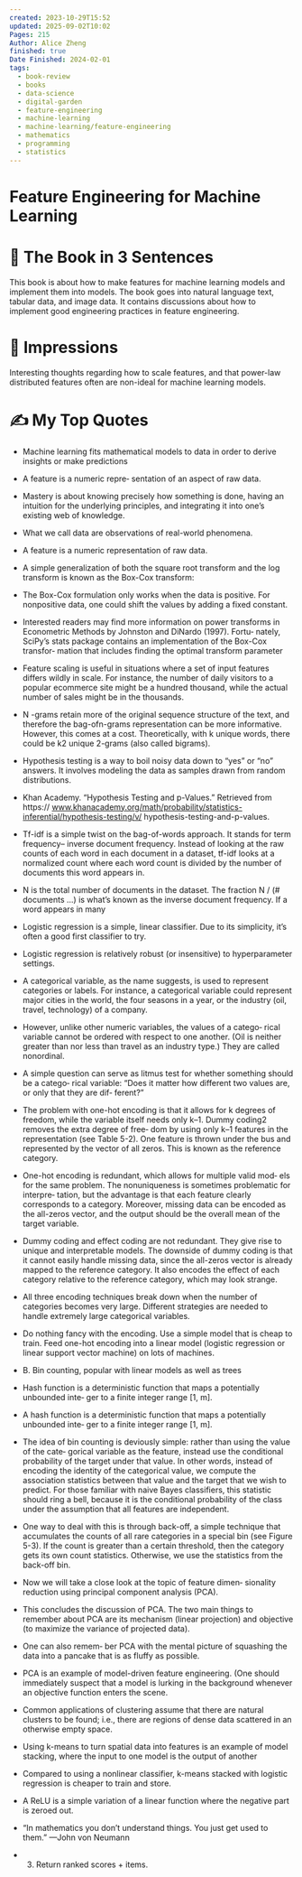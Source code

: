 ```yaml
---
created: 2023-10-29T15:52
updated: 2025-09-02T10:02
Pages: 215
Author: Alice Zheng
finished: true
Date Finished: 2024-02-01
tags:
  - book-review
  - books
  - data-science
  - digital-garden
  - feature-engineering
  - machine-learning
  - machine-learning/feature-engineering
  - mathematics
  - programming
  - statistics
---
```

# Feature Engineering for Machine Learning
# 🚀 The Book in 3 Sentences
This book is about how to make features for machine learning models and implement them into models. The book goes into natural language text, tabular data, and image data. It contains discussions about how to implement good engineering practices in feature engineering.

# 🎨 Impressions
Interesting thoughts regarding how to scale features, and that power-law distributed features often are non-ideal for machine learning models. 


# ✍️ My Top  Quotes

- Machine learning fits mathematical models to data in order to derive insights or make predictions
 
- A feature is a numeric repre‐ sentation of an aspect of raw data.
 
- Mastery is about knowing precisely how something is done, having an intuition for the underlying principles, and integrating it into one’s existing web of knowledge.
 
- What we call data are observations of real-world phenomena.
 
- A feature is a numeric representation of raw data.
 
- A simple generalization of both the square root transform and the log transform is known as the Box-Cox transform:
 
- The Box-Cox formulation only works when the data is positive. For nonpositive data, one could shift the values by adding a fixed constant.
 
- Interested readers may find more information on power transforms in Econometric Methods by Johnston and DiNardo (1997). Fortu‐ nately, SciPy’s stats package contains an implementation of the Box-Cox transfor‐ mation that includes finding the optimal transform parameter
 
- Feature scaling is useful in situations where a set of input features differs wildly in scale. For instance, the number of daily visitors to a popular ecommerce site might be a hundred thousand, while the actual number of sales might be in the thousands.
 
- N -grams retain more of the original sequence structure of the text, and therefore the bag-ofn-grams representation can be more informative. However, this comes at a cost. Theoretically, with k unique words, there could be k2 unique 2-grams (also called bigrams).
 
- Hypothesis testing is a way to boil noisy data down to “yes” or “no” answers. It involves modeling the data as samples drawn from random distributions.
 
- Khan Academy. “Hypothesis Testing and p-Values.” Retrieved from https:// www.khanacademy.org/math/probability/statistics-inferential/hypothesis-testing/v/ hypothesis-testing-and-p-values.
 
- Tf-idf is a simple twist on the bag-of-words approach. It stands for term frequency– inverse document frequency. Instead of looking at the raw counts of each word in each document in a dataset, tf-idf looks at a normalized count where each word count is divided by the number of documents this word appears in.
 
- N is the total number of documents in the dataset. The fraction N / (# documents ...) is what’s known as the inverse document frequency. If a word appears in many
 
- Logistic regression is a simple, linear classifier. Due to its simplicity, it’s often a good first classifier to try.
 
- Logistic regression is relatively robust (or insensitive) to hyperparameter settings.
 
- A categorical variable, as the name suggests, is used to represent categories or labels. For instance, a categorical variable could represent major cities in the world, the four seasons in a year, or the industry (oil, travel, technology) of a company.
 
- However, unlike other numeric variables, the values of a catego‐ rical variable cannot be ordered with respect to one another. (Oil is neither greater than nor less than travel as an industry type.) They are called nonordinal.
 
- A simple question can serve as litmus test for whether something should be a catego‐ rical variable: “Does it matter how different two values are, or only that they are dif‐ ferent?”
 
- The problem with one-hot encoding is that it allows for k degrees of freedom, while the variable itself needs only k–1. Dummy coding2 removes the extra degree of free‐ dom by using only k–1 features in the representation (see Table 5-2). One feature is thrown under the bus and represented by the vector of all zeros. This is known as the reference category.
 
- One-hot encoding is redundant, which allows for multiple valid mod‐ els for the same problem. The nonuniqueness is sometimes problematic for interpre‐ tation, but the advantage is that each feature clearly corresponds to a category. Moreover, missing data can be encoded as the all-zeros vector, and the output should be the overall mean of the target variable.
 
- Dummy coding and effect coding are not redundant. They give rise to unique and interpretable models. The downside of dummy coding is that it cannot easily handle missing data, since the all-zeros vector is already mapped to the reference category. It also encodes the effect of each category relative to the reference category, which may look strange.
 
- All three encoding techniques break down when the number of categories becomes very large. Different strategies are needed to handle extremely large categorical variables.
 
- Do nothing fancy with the encoding. Use a simple model that is cheap to train. Feed one-hot encoding into a linear model (logistic regression or linear support vector machine) on lots of machines.
 
- B. Bin counting, popular with linear models as well as trees
 
- Hash function is a deterministic function that maps a potentially unbounded inte‐ ger to a finite integer range \[1, m\].
 
- A hash function is a deterministic function that maps a potentially unbounded inte‐ ger to a finite integer range \[1, m\].
 
- The idea of bin counting is deviously simple: rather than using the value of the cate‐ gorical variable as the feature, instead use the conditional probability of the target under that value. In other words, instead of encoding the identity of the categorical value, we compute the association statistics between that value and the target that we wish to predict. For those familiar with naive Bayes classifiers, this statistic should ring a bell, because it is the conditional probability of the class under the assumption that all features are independent.
 
- One way to deal with this is through back-off, a simple technique that accumulates the counts of all rare categories in a special bin (see Figure 5-3). If the count is greater than a certain threshold, then the category gets its own count statistics. Otherwise, we use the statistics from the back-off bin.
 
- Now we will take a close look at the topic of feature dimen‐ sionality reduction using principal component analysis (PCA).
 
- This concludes the discussion of PCA. The two main things to remember about PCA are its mechanism (linear projection) and objective (to maximize the variance of projected data).
 
- One can also remem‐ ber PCA with the mental picture of squashing the data into a pancake that is as fluffy as possible.
 
- PCA is an example of model-driven feature engineering. (One should immediately suspect that a model is lurking in the background whenever an objective function enters the scene.
 
- Common applications of clustering assume that there are natural clusters to be found; i.e., there are regions of dense data scattered in an otherwise empty space.
 
- Using k-means to turn spatial data into features is an example of model stacking, where the input to one model is the output of another
 
- Compared to using a nonlinear classifier, k-means stacked with logistic regression is cheaper to train and store.
 
- A ReLU is a simple variation of a linear function where the negative part is zeroed out.
 
- “In mathematics you don’t understand things. You just get used to them.” —John von Neumann
 
- 3. Return ranked scores + items.
 
